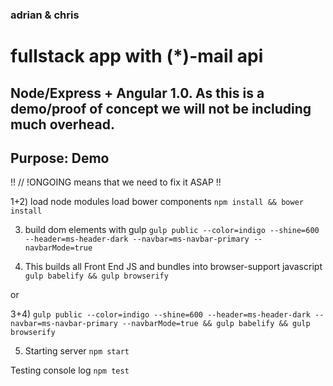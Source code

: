 ### adrian & chris
# fullstack app with (*)-mail api

## Node/Express + Angular 1.0. As this is a demo/proof of concept we will not be including much overhead.

## Purpose: Demo


!! // !ONGOING means that we need to fix it ASAP !!

1+2) load node modules load bower components
`npm install && bower install` 

3) build dom elements with gulp
`gulp public --color=indigo --shine=600 --header=ms-header-dark --navbar=ms-navbar-primary --navbarMode=true`

4) This builds all Front End JS and bundles into browser-support javascript
`gulp babelify && gulp browserify`

or

3+4) `gulp public --color=indigo --shine=600 --header=ms-header-dark --navbar=ms-navbar-primary --navbarMode=true && gulp babelify && gulp browserify`

5) Starting server
`npm start`

Testing console log
`npm test`